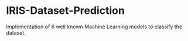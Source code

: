 # IRIS-Dataset-Prediction
Implementation of 6 well known Machine Learning models to classify the dataset. 

